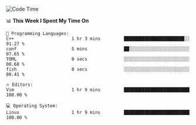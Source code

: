 <!-- [![Top Langs](https://github-readme-stats.vercel.app/api/top-langs/?username=gagahsyuja&theme=dracula&hide_border=true&border_radius=7)](https://github.com/anuraghazra/github-readme-stats) -->

<!--START_SECTION:waka-->
![Code Time](http://img.shields.io/badge/Code%20Time-145%20hrs%2033%20mins-blue)

📊 **This Week I Spent My Time On** 

```text
💬 Programming Languages: 
C++                      1 hr 3 mins         ███████████████████████░░   91.27 % 
conf                     5 mins              ██░░░░░░░░░░░░░░░░░░░░░░░   07.65 % 
TOML                     0 secs              ░░░░░░░░░░░░░░░░░░░░░░░░░   00.68 % 
fish                     0 secs              ░░░░░░░░░░░░░░░░░░░░░░░░░   00.41 % 

🔥 Editors: 
Vim                      1 hr 9 mins         █████████████████████████   100.00 % 

💻 Operating System: 
Linux                    1 hr 9 mins         █████████████████████████   100.00 % 
```


<!--END_SECTION:waka-->
